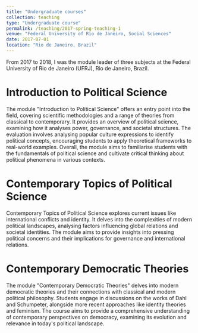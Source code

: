 ```yaml
---
title: "Undergraduate courses"
collection: teaching
type: "Undergraduate course"
permalink: /teaching/2017-spring-teaching-1
venue: "Federal University of Rio de Janeiro, Social Sciences"
date: 2017-07-01
location: "Rio de Janeiro, Brazil"
---
```


From 2017 to 2018, I was the module leader of three subjects at the Federal University of Rio de Janeiro (UFRJ), Rio de Janeiro, Brazil.

Introduction to Political Science
======
The module "Introduction to Political Science" offers an entry point into the field, covering scientific methodologies and a range of theories from classical to contemporary. It provides an overview of political science, examining how it analyses power, governance, and societal structures. The evaluation involves analysing popular culture expressions to identify political concepts, encouraging students to apply theoretical frameworks to real-world examples. Overall, the module aims to familiarise students with the fundamentals of political science and cultivate critical thinking about political phenomena in various contexts.

Contemporary Topics of Political Science
======
Contemporary Topics of Political Science explores current issues like international conflicts and identity. It delves into the complexities of modern political landscapes, analysing factors influencing global relations and societal identities. The module aims to provide insights into pressing political concerns and their implications for governance and international relations.

Contemporary Democratic Theories
======
The module "Contemporary Democratic Theories" delves into modern democratic theories and their connections with classical and modern political philosophy. Students engage in discussions on the works of Dahl and Schumpeter, alongside more recent approaches like identity theories and feminism. The course aims to provide a comprehensive understanding of contemporary perspectives on democracy, examining its evolution and relevance in today's political landscape.
